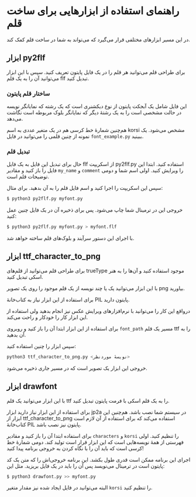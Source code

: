 # راهنمای استفاده از ابزارهایی برای ساخت قلم

در این مسیر ابزارهای مختلفی قرار می‌گیرد که می‌تواند به شما در ساخت قلم کمک کند.

## ابزار py2flf

برای طراحی قلم می‌توانید هر قلم را در یک فایل پایتون تعریف کنید. سپس با این ابزار می‌توانید آن را به یک قلم flf تبدیل کنید.

### ساختار قلم پایتون

این فایل شامل یک آبجکت پایتون از نوع دیکشنری است که یک رشته که نمایانگر نویسه در حالت مشخصی است را به یک رشتهٔ دیگر که نمایانگر بلوک مربوطه است نگاشت می‌دهد.

هم‌چنین شمارهٔ خط کرسی هم در یک متغیر عددی به اسم korsi مشخص می‌شود. یک نمونه از چنین قلمی را می‌توانید در فایل `font_example.py` ببینید.

### تبدیل قلم

حال برای تبدیل این فایل به یک فایل flf از اسکریپت py2flf.py استفاده کنید.
ابتدا این فایل را باز کنید و مقادیر `my_name` و `comment` را ویرایش کنید. اولی اسم شما و دومی توضیحات قلم است.

سپس این اسکریپت را اجرا کنید و اسم فایل قلم را به آن بدهید. برای مثال:

```bash
$ python3 py2flf.py myfont.py
```

خروجی این در ترمینال شما چاپ می‌شود. پس برای ذخیره آن در یک فایل چنین عمل کنید:

```bash
$ python3 py2flf.py myfont.py > myfont.flf
```

با اجرای این دستور سرآیند و بلوک‌های قلم ساخته خواهد شد.

## ابزار ttf_character_to_png

برای طراحی قلم می‌توانید از قلم‌های trueType موجود استفاده کنید و آن‌ها را به هنر اسکی تبدیل کنید.

با این ابزار می‌توانید یک یا چند نویسه از یک قلم موجود را روی یک تصویر png بیاورید.

برای استفاده از این ابزار نیاز به کتاب‌خانهٔ PIL پایتون دارید.

درواقع این کار را می‌توانید با نرم‌افزارهای ویرایش عکس نیز انجام بدهید ولی استفاده از این ابزار کار را خودکار و راحت می‌کند.

برای استفاده از این ابزار ابتدا آن را باز کنید و روبروی `font_path` مسیر یک قلم ttf را به آن بدهید.

سپس ابزار را چنین استفاده کنید:

```bash
python3 ttf_character_to_png.py <نویسهٔ موردنظر>
```

خروجی این ابزار یک تصویر است که در مسیر جاری ذخیره می‌شود.

## ابزار drawfont

با این ابزار می‌توانید یک قلم ttf را به یک قلم اسکی با فرمت پایتون تبدیل کنید.

برای استفاده از این ابزار نیاز دارید ابزار jp2a در سیستم شما نصب باشد. هم‌چنین این ابزار از ttf_character_to_png استفاده می‌کند که برای استفاده از آن لازم است کتاب‌خانهٔ PIL پایتون نیز نصب باشد.

برای استفاده ابتدا آن را باز کنید و مقادیر `characters` و `korsi` را تنظیم کنید. اولی فهرستی از همهٔ نویسه‌هایی است که این ابزار قرار است تولید کند. دومی شمارهٔ خط کرسی است که باید آن را با نگاه کردن به خروجی برنامه پیدا کنید!

اجرای این برنامه ممکن است قدری طول بکشد. این برنامه خروجی‌اش را که متن یک کد پایتون است در ترمینال می‌نویسد پس آن را باید در یک فایل بریزید. مثل این:

```bash
$ python3 drawfont.py >> myfont.py
```

البته می‌توانید در فایل ایجاد شده نیز مقدار متغیر `korsi` را تنظیم کنید.